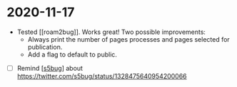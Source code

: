# 2020-11-17

- Tested [[roam2bug]]. Works great! Two possible improvements:
  - Always print the number of pages processes and pages selected for publication.
  - Add a flag to default to public.
- [ ] Remind [[s5bug]] about https://twitter.com/s5bug/status/1328475640954200066

[//begin]: # "Autogenerated link references for markdown compatibility"
[s5bug]: ../s5bug "S5bug"
[//end]: # "Autogenerated link references"